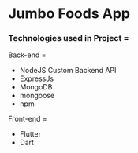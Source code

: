 # Jumbo Foods App

### Technologies used in Project =
Back-end =
- NodeJS Custom Backend API
- ExpressJs
- MongoDB
- mongoose
- npm

Front-end =
- Flutter
- Dart
